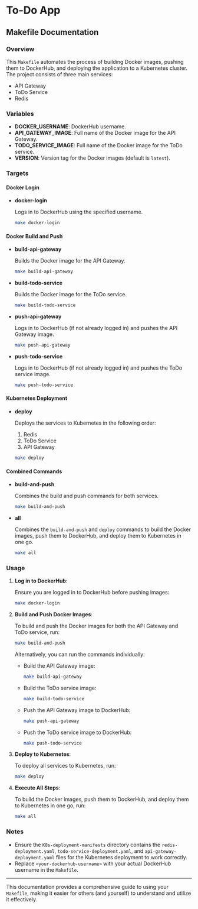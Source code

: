 # To-Do App

## Makefile Documentation

### Overview

This `Makefile` automates the process of building Docker images, pushing them to DockerHub, and deploying the application to a Kubernetes cluster. The project consists of three main services:
- API Gateway
- ToDo Service
- Redis

### Variables

- **DOCKER_USERNAME**: DockerHub username.
- **API_GATEWAY_IMAGE**: Full name of the Docker image for the API Gateway.
- **TODO_SERVICE_IMAGE**: Full name of the Docker image for the ToDo service.
- **VERSION**: Version tag for the Docker images (default is `latest`).

### Targets

#### Docker Login

- **docker-login**
  
  Logs in to DockerHub using the specified username.
  
  ```sh
  make docker-login
  ```

#### Docker Build and Push

- **build-api-gateway**
  
  Builds the Docker image for the API Gateway.
  
  ```sh
  make build-api-gateway
  ```

- **build-todo-service**
  
  Builds the Docker image for the ToDo service.
  
  ```sh
  make build-todo-service
  ```

- **push-api-gateway**
  
  Logs in to DockerHub (if not already logged in) and pushes the API Gateway image.
  
  ```sh
  make push-api-gateway
  ```

- **push-todo-service**
  
  Logs in to DockerHub (if not already logged in) and pushes the ToDo service image.
  
  ```sh
  make push-todo-service
  ```

#### Kubernetes Deployment

- **deploy**
  
  Deploys the services to Kubernetes in the following order:
  1. Redis
  2. ToDo Service
  3. API Gateway
  
  ```sh
  make deploy
  ```

#### Combined Commands

- **build-and-push**
  
  Combines the build and push commands for both services.
  
  ```sh
  make build-and-push
  ```

- **all**
  
  Combines the `build-and-push` and `deploy` commands to build the Docker images, push them to DockerHub, and deploy them to Kubernetes in one go.
  
  ```sh
  make all
  ```

### Usage

1. **Log in to DockerHub**:

   Ensure you are logged in to DockerHub before pushing images:
   
   ```sh
   make docker-login
   ```

2. **Build and Push Docker Images**:

   To build and push the Docker images for both the API Gateway and ToDo service, run:
   
   ```sh
   make build-and-push
   ```

   Alternatively, you can run the commands individually:

   - Build the API Gateway image:
     ```sh
     make build-api-gateway
     ```

   - Build the ToDo service image:
     ```sh
     make build-todo-service
     ```

   - Push the API Gateway image to DockerHub:
     ```sh
     make push-api-gateway
     ```

   - Push the ToDo service image to DockerHub:
     ```sh
     make push-todo-service
     ```

3. **Deploy to Kubernetes**:

   To deploy all services to Kubernetes, run:
   
   ```sh
   make deploy
   ```

4. **Execute All Steps**:

   To build the Docker images, push them to DockerHub, and deploy them to Kubernetes in one go, run:
   
   ```sh
   make all
   ```

### Notes

- Ensure the `K8s-deployment-manifests` directory contains the `redis-deployment.yaml`, `todo-service-deployment.yaml`, and `api-gateway-deployment.yaml` files for the Kubernetes deployment to work correctly.
- Replace `<your-dockerhub-username>` with your actual DockerHub username in the `Makefile`.

---

This documentation provides a comprehensive guide to using your `Makefile`, making it easier for others (and yourself) to understand and utilize it effectively.